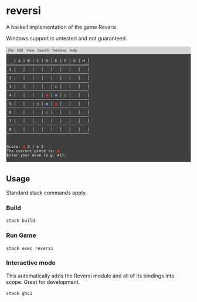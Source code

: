 # reversi

A haskell implementation of the game Reversi.

Windows support is untested and not guaranteed.

![reversi haskell](static/new.png)

## Usage

Standard stack commands apply.

### Build

```
stack build
```

### Run Game

```
stack exec reversi
```

### Interactive mode
This automatically adds the Reversi module and all of its bindings into scope.
Great for development.

```
stack ghci
```

